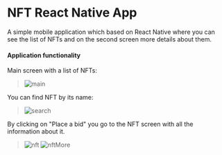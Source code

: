 # NFT React Native App
A simple mobile application which based on React Native where you can see the list of NFTs and on the second screen more details about them.

#### Application functionality
Main screen with a list of NFTs:
>![main](https://user-images.githubusercontent.com/92255786/226111389-aed4af40-951f-401d-a704-ed16f274c964.PNG)

You can find NFT by its name:
>![search](https://user-images.githubusercontent.com/92255786/226111472-01aa5781-ae38-4203-90d0-3ccc13809a91.PNG)

By clicking on "Place a bid" you go to the NFT screen with all the information about it.
>![nft](https://user-images.githubusercontent.com/92255786/226111593-ae3e634a-30b6-47f7-80e1-90dbf08c505d.PNG)
>![nftMore](https://user-images.githubusercontent.com/92255786/226111597-93be2456-5071-48a6-95ad-bb88a02ea5e3.PNG)
